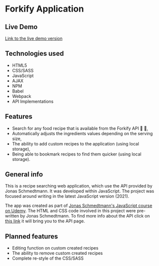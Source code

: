 # Forkify Application

## Live Demo

[Link to the live demo version](https://forkify-larsdejonge.netlify.app/)

## Technologies used

- HTML5
- CSS/SASS
- JavaScript
- AJAX
- NPM
- Babel
- Webpack
- API Implementations

## Features

- Search for any food recipe that is available from the Forkify API :mag_right: 🍴,
- Automatically adjusts the ingredients values depending on the serving size,
- The ability to add custom recipes to the application (using local storage),
- Being able to bookmark recipes to find them quicker (using local storage).

## General info

This is a recipe searching web application, which use the API provided by Jonas Schmedtmann.
It was developed within JavaScript. The project was focused around writing in the latest JavaScript version (2021).

The app was created as part of [Jonas Schmedtmann's JavaScript course on Udemy](https://www.udemy.com/the-complete-javascript-course/learn/v4/overview).
The HTML and CSS code involved in this project were pre-written by Jonas Schmedtmann.
To find more info about the API click on [this link](https://forkify-api.herokuapp.com/v2) it will bring you to the API page.

## Planned features

- Editing function on custom created recipes
- The ability to remove custom created recipes
- Complete re-style of the CSS/SASS
